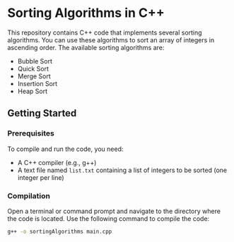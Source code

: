 # Sorting Algorithms in C++

This repository contains C++ code that implements several sorting algorithms. You can use these algorithms to sort an array of integers in ascending order. The available sorting algorithms are:

- Bubble Sort
- Quick Sort
- Merge Sort
- Insertion Sort
- Heap Sort

## Getting Started

### Prerequisites

To compile and run the code, you need:

- A C++ compiler (e.g., g++)
- A text file named `list.txt` containing a list of integers to be sorted (one integer per line)

### Compilation

Open a terminal or command prompt and navigate to the directory where the code is located. Use the following command to compile the code:

```bash
g++ -o sortingAlgorithms main.cpp
